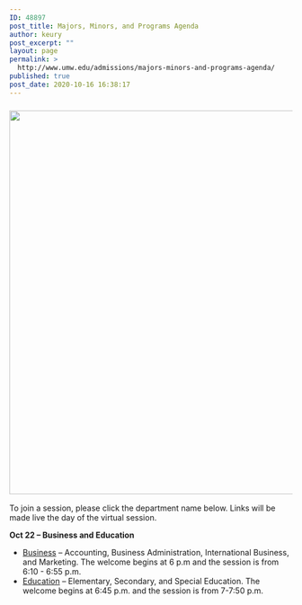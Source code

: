 ```yaml
---
ID: 48897
post_title: Majors, Minors, and Programs Agenda
author: keury
post_excerpt: ""
layout: page
permalink: >
  http://www.umw.edu/admissions/majors-minors-and-programs-agenda/
published: true
post_date: 2020-10-16 16:38:17
---
```

<h3><img class="aligncenter wp-image-48898 size-large" src="http://www.umw.edu/admissions/wp-content/uploads/sites/6/2020/10/Jepson-Faculty-Students-1024x683.jpg" alt="" width="1024" height="683" /></h3>
To join a session, please click the department name below. Links will be made live the day of the virtual session.

<strong>Oct 22 – Business and Education</strong>
<ul>
 	<li><a href="https://umw-sso.zoom.us/j/87620905551?pwd=WnVVN3h0QXJtTURub2pjS2FnOWNidz09">Business</a> – Accounting, Business Administration, International Business, and Marketing. The welcome begins at 6 p.m and the session is from 6:10 - 6:55 p.m.</li>
 	<li><a href="https://umw-sso.zoom.us/j/84604854440?pwd=eCtXZGZMVVRNaVNxMEczUkpMeFpSdz09">Education</a> – Elementary, Secondary, and Special Education. The welcome begins at 6:45 p.m. and the session is from 7-7:50 p.m.</li>
</ul>
